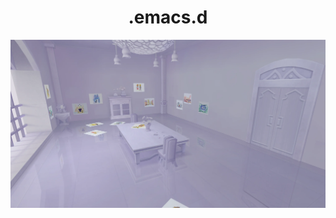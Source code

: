 <div align="center">
  <h1>.emacs.d</h1>
</div>

<div align="center">
  <p>
    <img src="assets/waterframe.png" align="center" alt="Logo" />
  </p>
</div>
